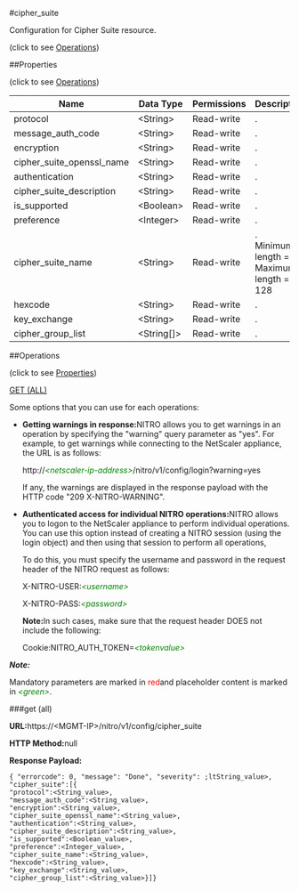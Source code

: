 #cipher_suite



Configuration for Cipher Suite resource.

<span>(click to see [Operations](#operations))</span>



##Properties 

<span>(click to see [Operations](#operations))</span>





<table><thead><tr><th>Name</th><th>Data Type</th><th>Permissions</th><th>Description</th></tr></thead><tbody><tr><td>protocol</td><td>&lt;String></td><td>Read-write</td><td>.</td></tr><tr><td>message_auth_code</td><td>&lt;String></td><td>Read-write</td><td>.</td></tr><tr><td>encryption</td><td>&lt;String></td><td>Read-write</td><td>.</td></tr><tr><td>cipher_suite_openssl_name</td><td>&lt;String></td><td>Read-write</td><td>.</td></tr><tr><td>authentication</td><td>&lt;String></td><td>Read-write</td><td>.</td></tr><tr><td>cipher_suite_description</td><td>&lt;String></td><td>Read-write</td><td>.</td></tr><tr><td>is_supported</td><td>&lt;Boolean></td><td>Read-write</td><td>.</td></tr><tr><td>preference</td><td>&lt;Integer></td><td>Read-write</td><td>.</td></tr><tr><td>cipher_suite_name</td><td>&lt;String></td><td>Read-write</td><td>.<br>Minimum length = 1<br>Maximum length = 128</td></tr><tr><td>hexcode</td><td>&lt;String></td><td>Read-write</td><td>.</td></tr><tr><td>key_exchange</td><td>&lt;String></td><td>Read-write</td><td>.</td></tr><tr><td>cipher_group_list</td><td>&lt;String[]></td><td>Read-write</td><td>.</td></tr></tbody></table>

##Operations 

<span>(click to see [Properties](#properties))</span>





[GET (ALL)](#get-all)





Some options that you can use for each operations:

<ul><li><p><b>Getting warnings in response:</b>NITRO allows you to get warnings in an operation by specifying the "warning" query parameter as "yes". For example, to get warnings while connecting to the NetScaler appliance, the URL is as follows:</p><p>http://<span style="color:green;font-style:italic;">&lt;netscaler-ip-address&gt;</span>/nitro/v1/config/login?warning=yes</p><p>If any, the warnings are displayed in the response payload with the HTTP code "209 X-NITRO-WARNING".</p></li><li><p><b>Authenticated access for individual NITRO operations:</b>NITRO allows you to logon to the NetScaler appliance to perform individual operations. You can use this option instead of creating a NITRO session (using the login object) and then using that session to perform all operations,</p><p>To do this, you must specify the username and password in the request header of the NITRO request as follows:</p><p>X-NITRO-USER:<span style="color:green;font-style:italic;">&lt;username&gt;</span></p><p>X-NITRO-PASS:<span style="color:green;font-style:italic;">&lt;password&gt;</span></p><p><b>Note:</b>In such cases, make sure that the request header DOES not include the following:</p><p>Cookie:NITRO_AUTH_TOKEN=<span style="color:green;font-style:italic;">&lt;tokenvalue&gt;</span></p></li></ul>







***Note:*** 

Mandatory parameters are marked in <span style="color:#FF0000;">red</span>and placeholder content is marked in <span style="color:green;font-style:italic">&lt;green&gt;</span>.



###get (all)







<b>URL:</b>https://&lt;MGMT-IP&gt;/nitro/v1/config/cipher_suite

<b>HTTP Method:</b>null

<b>Response Payload: </b>
```
{ "errorcode": 0, "message": "Done", "severity": ;ltString_value>, "cipher_suite":[{
"protocol":<String_value>,
"message_auth_code":<String_value>,
"encryption":<String_value>,
"cipher_suite_openssl_name":<String_value>,
"authentication":<String_value>,
"cipher_suite_description":<String_value>,
"is_supported":<Boolean_value>,
"preference":<Integer_value>,
"cipher_suite_name":<String_value>,
"hexcode":<String_value>,
"key_exchange":<String_value>,
"cipher_group_list":<String_value>}]}
```







